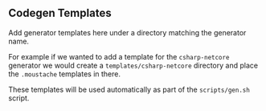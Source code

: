 ## Codegen Templates

Add generator templates here under a directory matching the generator name.

For example if we wanted to add a template for the `csharp-netcore` generator we would create a `templates/csharp-netcore` directory and place the `.moustache` templates in there.

These templates will be used automatically as part of the `scripts/gen.sh` script.
